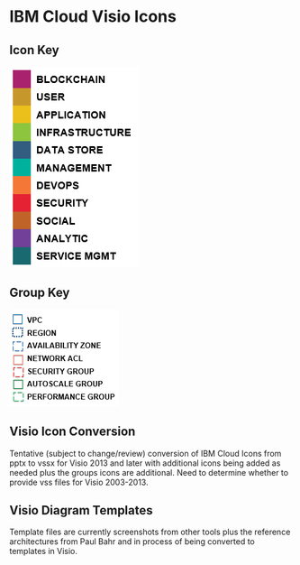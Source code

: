 # IBM Cloud Visio Icons

## Icon Key

![Icon Key](/images/icon_key.png)

## Group Key

![Group Key](/images/group_key.png)

## Visio Icon Conversion

Tentative (subject to change/review) conversion of IBM Cloud Icons from pptx to vssx for Visio 2013 and later with additional icons being added as needed plus the groups icons are additional. Need to determine whether to provide vss files for Visio 2003-2013.  

## Visio Diagram Templates

Template files are currently screenshots from other tools plus the reference architectures from Paul Bahr and in process of being converted to templates in Visio.
